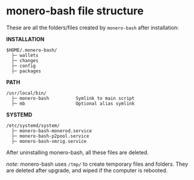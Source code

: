 # monero-bash file structure
These are all the folders/files created by `monero-bash` after installation:

**INSTALLATION**
```
$HOME/.monero-bash/
  ├─ wallets
  ├─ changes
  ├─ config
  ├─ packages
```

**PATH**
```
/usr/local/bin/
  ├─ monero-bash          Symlink to main script
  ├─ mb                   Optional alias symlink
```

**SYSTEMD**
```
/etc/systemd/system/
  ├─ monero-bash-monerod.service
  ├─ monero-bash-p2pool.service
  ├─ monero-bash-xmrig.service
```
After uninstalling monero-bash, all these files are deleted.

*note:* monero-bash uses `/tmp/` to create temporary files and folders. They are deleted after upgrade, and wiped if the computer is rebooted. 
